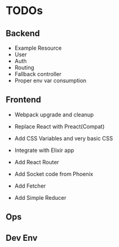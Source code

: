 # TODOs

## Backend

- Example Resource
- User
- Auth
- Routing
- Fallback controller
- Proper env var consumption

## Frontend

- Webpack upgrade and cleanup
- Replace React with Preact(Compat)
- Add CSS Variables and very basic CSS
- Integrate with Elixir app

- Add React Router
- Add Socket code from Phoenix
- Add Fetcher
- Add Simple Reducer

## Ops

## Dev Env
